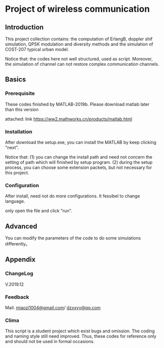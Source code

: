 # Project of wireless communication

## Introduction

This project collection contains: the computation of ErlangB, doppler shif simulation, QPSK modulation and diversity methods and the simulation of COST-207 typical urban model.

Notice that: the codes here not well structured, used as script. Moreover, the simulation of channel can not  restore complex communication channels.


## Basics

### Prerequisite

These codes finished by MATLAB-2019b. Please download matlab later than this version


attached: link <https://ww2.mathworks.cn/products/matlab.html>

### Installation

After download the setup.exe, you can install the MATLAB by keep clicking "next".

Notice that: (1) you can change the install path and need not concern the setting of path which will finished by setup program.
(2) during the setup process, you can choose some extension packets, but not necessary for this project.

### Configuration

After install, need not do more configurations. It fessibel to change language.

only open the file and click "run".

## Advanced

You can modify the parameters of the code to do some simulations differently。

## Appendix

### ChangeLog

V.2019.12

### Feedback

Mail: miaozi1004@gmail.com/ dzxxyy@qq.com

### Clima

This script is a student project which exist bugs and omission. The coding and naming style still need improved.
Thus, these codes for reference only and should not be used in formal occasions.

